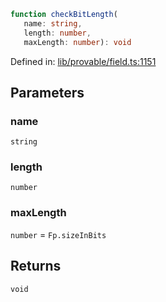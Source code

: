 ```ts
function checkBitLength(
   name: string, 
   length: number, 
   maxLength: number): void
```

Defined in: [lib/provable/field.ts:1151](https://github.com/o1-labs/o1js/blob/89b7d1522af805d6d4c45a96d7a9cbc29a457aec/src/lib/provable/field.ts#L1151)

## Parameters

### name

`string`

### length

`number`

### maxLength

`number` = `Fp.sizeInBits`

## Returns

`void`

